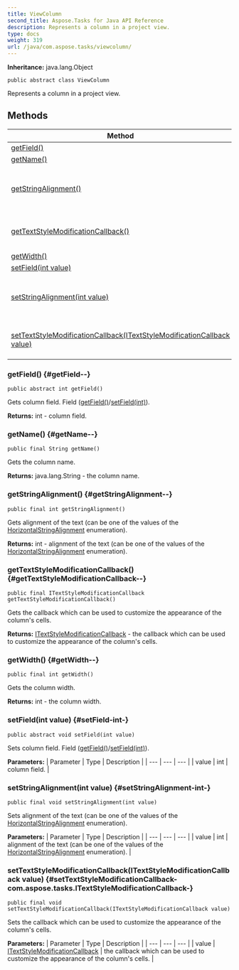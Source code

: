 ```yaml
---
title: ViewColumn
second_title: Aspose.Tasks for Java API Reference
description: Represents a column in a project view.
type: docs
weight: 319
url: /java/com.aspose.tasks/viewcolumn/
---
```


**Inheritance:**
java.lang.Object
```
public abstract class ViewColumn
```

Represents a column in a project view.
## Methods

| Method | Description |
| --- | --- |
| [getField()](#getField--) | Gets column field. |
| [getName()](#getName--) | Gets the column name. |
| [getStringAlignment()](#getStringAlignment--) | Gets alignment of the text (can be one of the values of the [HorizontalStringAlignment](../../com.aspose.tasks/horizontalstringalignment) enumeration). |
| [getTextStyleModificationCallback()](#getTextStyleModificationCallback--) | Gets the callback which can be used to customize the appearance of the column's cells. |
| [getWidth()](#getWidth--) | Gets the column width. |
| [setField(int value)](#setField-int-) | Sets column field. |
| [setStringAlignment(int value)](#setStringAlignment-int-) | Sets alignment of the text (can be one of the values of the [HorizontalStringAlignment](../../com.aspose.tasks/horizontalstringalignment) enumeration). |
| [setTextStyleModificationCallback(ITextStyleModificationCallback value)](#setTextStyleModificationCallback-com.aspose.tasks.ITextStyleModificationCallback-) | Sets the callback which can be used to customize the appearance of the column's cells. |
### getField() {#getField--}
```
public abstract int getField()
```


Gets column field.  Field ([getField()](../../com.aspose.tasks/viewcolumn\#getField--)/[setField(int)](../../com.aspose.tasks/viewcolumn\#setField-int-)).

**Returns:**
int - column field.
### getName() {#getName--}
```
public final String getName()
```


Gets the column name.

**Returns:**
java.lang.String - the column name.
### getStringAlignment() {#getStringAlignment--}
```
public final int getStringAlignment()
```


Gets alignment of the text (can be one of the values of the [HorizontalStringAlignment](../../com.aspose.tasks/horizontalstringalignment) enumeration).

**Returns:**
int - alignment of the text (can be one of the values of the [HorizontalStringAlignment](../../com.aspose.tasks/horizontalstringalignment) enumeration).
### getTextStyleModificationCallback() {#getTextStyleModificationCallback--}
```
public final ITextStyleModificationCallback getTextStyleModificationCallback()
```


Gets the callback which can be used to customize the appearance of the column's cells.

**Returns:**
[ITextStyleModificationCallback](../../com.aspose.tasks/itextstylemodificationcallback) - the callback which can be used to customize the appearance of the column's cells.
### getWidth() {#getWidth--}
```
public final int getWidth()
```


Gets the column width.

**Returns:**
int - the column width.
### setField(int value) {#setField-int-}
```
public abstract void setField(int value)
```


Sets column field.  Field ([getField()](../../com.aspose.tasks/viewcolumn\#getField--)/[setField(int)](../../com.aspose.tasks/viewcolumn\#setField-int-)).

**Parameters:**
| Parameter | Type | Description |
| --- | --- | --- |
| value | int | column field. |

### setStringAlignment(int value) {#setStringAlignment-int-}
```
public final void setStringAlignment(int value)
```


Sets alignment of the text (can be one of the values of the [HorizontalStringAlignment](../../com.aspose.tasks/horizontalstringalignment) enumeration).

**Parameters:**
| Parameter | Type | Description |
| --- | --- | --- |
| value | int | alignment of the text (can be one of the values of the [HorizontalStringAlignment](../../com.aspose.tasks/horizontalstringalignment) enumeration). |

### setTextStyleModificationCallback(ITextStyleModificationCallback value) {#setTextStyleModificationCallback-com.aspose.tasks.ITextStyleModificationCallback-}
```
public final void setTextStyleModificationCallback(ITextStyleModificationCallback value)
```


Sets the callback which can be used to customize the appearance of the column's cells.

**Parameters:**
| Parameter | Type | Description |
| --- | --- | --- |
| value | [ITextStyleModificationCallback](../../com.aspose.tasks/itextstylemodificationcallback) | the callback which can be used to customize the appearance of the column's cells. |

